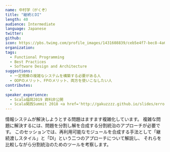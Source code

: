 ```yaml
---
name: 中村学（がくぞ）
title: "継続とDI"
length: 40
audience: Intermediate
language: Japanese
twitter: 
github: 
icon: https://pbs.twimg.com/profile_images/1431608839/ceb5e4f7-bec8-4a68-a86c-32d0c7ae4e22_400x400.png
organization: 
tags:
  - Functional Programming
  - Best Practices
  - Software Design and Architecture
suggestions:
  - 一定規模の複雑なシステムを構築する必要がある人
  - OOPのメリット、FPのメリット、両方を使いこなしたい人
contributes:
  - 
speaker_experience:
  - Scala福岡2019 資料非公開
  - Scala関西Summit 2018 <a href='http://gakuzzzz.github.io/slides/error_handling_practice/#1'>http://gakuzzzz.github.io/slides/error_handling_practice/#1</a>
---
```

情報システムが解決しようとする問題はますます複雑化しています。
複雑な問題に解決するには、問題を分割し解を合成する分割統治のアプローチが必要です。
このセッションでは、再利用可能なモジュールを合成する手法として「継続渡しスタイル」と「DI」という二つのアプローチについて解説し、
それらを比較しながら分割統治のためのツールを考察します。
